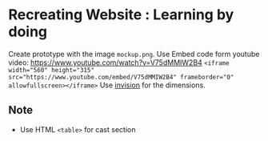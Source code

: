 # Recreating Website : Learning by doing

Create prototype with the image `mockup.png`. 
Use Embed code form youtube video: https://www.youtube.com/watch?v=V75dMMIW2B4 
`<iframe width="560" height="315" src="https://www.youtube.com/embed/V75dMMIW2B4" frameborder="0" allowfullscreen></iframe>`
Use [invision](https://invis.io/JPDQ09XX5#/255875332_Series_1_Details) for the dimensions.

## Note
 * Use HTML `<table>` for cast section